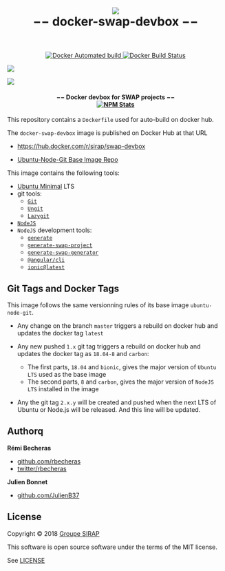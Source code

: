 <h1 align="center">
  <a href="https://github.com/sirap-group"><img src="src/assets/img/brand.png"/></a>
  <br>
  −− docker-swap-devbox −−
  <br>
  <br>
</h1>

<p align="center">
  <a href="https://hub.docker.com/r/sirap/swap-devbox" target="_blank">
    <img alt="Docker Automated build" src="https://img.shields.io/docker/automated/sirap/swap-devbox.svg"/>
  </a>
  <a href="https://hub.docker.com/r/sirap/swap-devbox" target="_blank">
    <img alt="Docker Build Status" src="https://img.shields.io/docker/build/sirap/swap-devbox.svg"/>
  </a>

  <a href="https://microbadger.com/images/sirap/swap-devbox" title="Get your own image badge on microbadger.com"><img src="https://images.microbadger.com/badges/image/sirap/swap-devbox.svg"></a>

  <a href="https://microbadger.com/images/sirap/swap-devbox" title="Get your own version badge on microbadger.com"><img src="https://images.microbadger.com/badges/version/sirap/swap-devbox.svg"></a>
</p>

<h4 align="center">
  −− Docker devbox for SWAP projects −−
  <br>
  <a href="https://www.npmjs.com/package/generate-swap-project" target="_blank">
    <img alt="NPM Stats" src="https://nodei.co/npm/generate-swap-project.png?downloads=true&downloadRank=true&stars=true"/>
  </a>
</h4>

This repository contains a `Dockerfile` used for auto-build on docker hub.

The `docker-swap-devbox` image is published on Docker Hub at that URL

* https://hub.docker.com/r/sirap/swap-devbox

* [Ubuntu-Node-Git Base Image Repo](https://github.com/rbecheras/docker-ubuntu-node-git)

This image contains the following tools:

- [Ubuntu Minimal](https://blog.ubuntu.com/2018/07/09/minimal-ubuntu-released) LTS
- git tools:
    - [`Git`](https://git-scm.com)
    - [`Ungit`](https://github.com/FredrikNoren/ungit)
    - [`Lazygit`](https://github.com/jesseduffield/lazygit)
- [`NodeJS`](https://nodejs.org/en/)
- `NodeJS` development tools:
    - [`generate`](https://www.npmjs.com/package/generate)
    - [`generate-swap-project`](https://www.npmjs.com/package/generate-swap-project)
    - [`generate-swap-generator`](https://www.npmjs.com/package/generate-swap-generator)
    - [`@angular/cli`](https://cli.angular.io/)
    - [`ionic@latest`](https://beta.ionicframework.com/docs/cli/overview)

## Git Tags and Docker Tags

This image follows the same versionning rules of its base image `ubuntu-node-git`.

- Any change on the branch `master` triggers a rebuild on docker hub and updates the docker tag `latest`
- Any new pushed `1.x` git tag triggers a rebuild on docker hub and updates the docker tag as `18.04-8` and `carbon`:
    * The first parts, `18.04` and `bionic`, gives the major version of `Ubuntu LTS` used as the base image
    * The second parts, `8` and `carbon`, gives the major version of `NodeJS LTS` installed in the image


- Any the git tag `2.x.y` will be created and pushed when the next LTS of Ubuntu or Node.js will be released. And this line will be updated.


## Authorq

**Rémi Becheras**

* [github.com/rbecheras](https://github.com/rbecheras)
* [twitter/rbecheras](https://twitter.com/rbecheras)

**Julien Bonnet**

* [github.com/JulienB37](https://github.com/JulienB37)

## License

Copyright © 2018 [Groupe SIRAP](https://github.com/sirap-group)

This software is open source software under  the terms of the MIT license.

See [LICENSE](LICENSE) 
